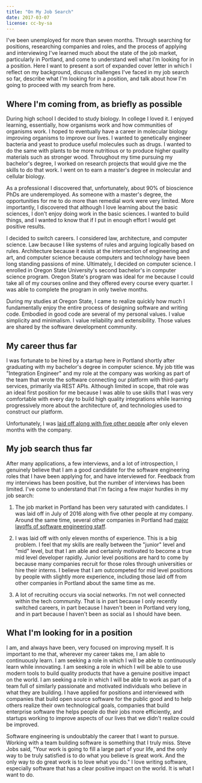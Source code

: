 ```yaml
---
title: "On My Job Search"
date: 2017-03-07
license: cc-by-sa
---
```


I've been unemployed for more than seven months. Through searching for positions, researching companies and roles, and the process of applying and interviewing I've learned much about the state of the job market, particularly in Portland, and come to understand well what I'm looking for in a position. Here I want to present a sort of expanded cover letter in which I reflect on my background, discuss challenges I've faced in my job search so far, describe what I'm looking for in a position, and talk about how I'm going to proceed with my search from here. 

## Where I'm coming from, as briefly as possible

During high school I decided to study biology. In college I loved it. I enjoyed learning, essentially, how organisms work and how communities of organisms work. I hoped to eventually have a career in molecular biology improving organisms to improve our lives. I wanted to genetically engineer bacteria and yeast to produce useful molecules such as drugs. I wanted to do the same with plants to be more nutritious or to produce higher quality materials such as stronger wood. Throughout my time pursuing my bachelor's degree, I worked on research projects that would give me the skills to do that work. I went on to earn a master's degree in molecular and cellular biology. 

As a professional I discovered that, unfortunately, about 90% of bioscience PhDs are underemployed. As someone with a master's degree, the opportunities for me to do more than remedial work were very limited. More importantly, I discovered that although I love learning about the basic sciences, I don't enjoy doing work in the basic sciences. I wanted to build things, and I wanted to know that if I put in enough effort I would get positive results.

I decided to switch careers. I considered law, architecture, and computer science. Law because I like systems of rules and arguing logically based on rules. Architecture because it exists at the intersection of engineering and art, and computer science because computers and technology have been long standing passions of mine. Ultimately, I decided on computer science. I enrolled in Oregon State University's second bachelor's in computer science program. Oregon State's program was ideal for me because I could take all of my courses online and they offered every course every quarter. I was able to complete the program in only twelve months. 

During my studies at Oregon State, I came to realize quickly how much I fundamentally enjoy the entire process of designing software and writing code. Embodied in good code are several of my personal values. I value simplicity and minimalism. I value reliability and extensibility. Those values are shared by the software development community.

## My career thus far

I was fortunate to be hired by a startup here in Portland shortly after graduating with my bachelor's degree in computer science. My job title was "Integration Engineer" and my role at the company was working as part of the team that wrote the software connecting our platform with third-party services, primarily via REST APIs. Although limited in scope, that role was an ideal first position for me because I was able to use skills that I was very comfortable with every day to build high quality integrations while learning progressively more about the architecture of, and technologies used to construct our platform. 

Unfortunately, I was [laid off along with five other people](http://www.bizjournals.com/portland/blog/techflash/2016/07/as-market-solidifies-lytics-rejiggers-engineering.html) after only eleven months with the company.

## My job search thus far

After many applications, a few interviews, and a lot of introspection, I genuinely believe that I am a good candidate for the software engineering roles that I have been applying for, and have interviewed for. Feedback from my interviews has been positive, but the number of interviews has been limited. I've come to understand that I'm facing a few major hurdles in my job search:

1. The job market in Portland has been very saturated with candidates. I was laid off in July of 2016 along with five other people at my company. Around the same time, several other companies in Portland had [major layoffs of software engineering staff](http://www.oregonlive.com/silicon-forest/index.ssf/2016/09/portland_tech_pares_back_in_se.html). 

2. I was laid off with only eleven months of experience. This is a big problem. I feel that my skills are really between the "junior" level and "mid" level, but that I am able and certainly motivated to become a true mid level developer rapidly. Junior level positions are hard to come by because many companies recruit for those roles through universities or hire their interns. I believe that I am outcompeted for mid level positions by people with slightly more experience, including those laid off from other companies in Portland about the same time as me. 

3. A lot of recruiting occurs via social networks. I'm not well connected within the tech community. That is in part because I only recently switched careers, in part because I haven't been in Portland very long, and in part because I haven't been as social as I should have been. 

## What I'm looking for in a position

I am, and always have been, very focused on improving myself. It is important to me that, wherever my career takes me, I am able to continuously learn. I am seeking a role in which I will be able to continuously learn while innovating. I am seeking a role in which I will be able to use modern tools to build quality products that have a genuine positive impact on the world. I am seeking a role in which I will be able to work as part of a team full of similarly passionate and motivated individuals who believe in what they are building. I have applied for positions and interviewed with companies that build open source software for the public good and to help others realize their own technological goals, companies that build enterprise software the helps people do their jobs more efficiently, and startups working to improve aspects of our lives that we didn't realize could be improved. 

Software engineering is undoubtably the career that I want to pursue. Working with a team building software is something that I truly miss. Steve Jobs said, "Your work is going to fill a large part of your life, and the only way to be truly satisfied is to do what you believe is great work. And the only way to do great work is to love what you do." I love writing software, especially software that has a clear positive impact on the world. It is what I want to do. 
